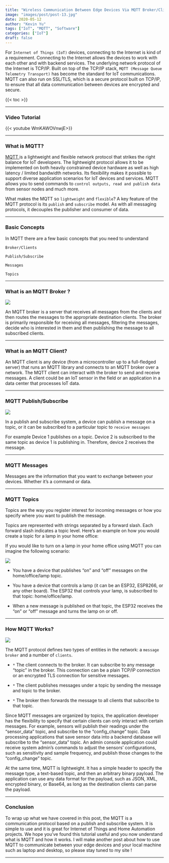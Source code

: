 ```yaml
---
title: "Wireless Communication Between Edge Devices Via MQTT Broker/Client"
image: "images/post/post-13.jpg"
date: 2020-05-12
author: "Kevin Yu"
tags: ["IoT", "MQTT", "Software"]
categories: ["IoT"]
draft: false
---
```


For `Internet of Things (IoT)` devices, connecting to the Internet is kind of a requirement. Connecting to the Internet allows the devices to work with each other and with backend services. The underlying network protocol of the Internet is TCP/IP. Built on top of the TCP/IP stack, `MQTT (Message Queue Telemetry Transport)` has become the standard for IoT communications. MQTT can also run on SSL/TLS, which is a secure protocol built on TCP/IP, to ensure that all data communication between devices are encrypted and secure.

{{< toc >}}

---

### Video Tutorial

{{< youtube WmKAWOVnwjE>}}

---

### What is MQTT?

[ MQTT ](https://mqtt.org/) is a lightweight and flexible network protocol that strikes the right balance for IoT developers. The lightweight protocol allows it to be implemented on both heavily constrained device hardware as well as high latency / limited bandwidth networks. Its flexibility makes it possible to support diverse application scenarios for IoT devices and services. MQTT allows you to send commands to `control outputs, read and publish data` from sensor nodes and much more.

What makes the MQTT so `lightweight` and `flexible`? A key feature of the MQTT protocol is its `publish` and `subscribe` model. As with all messaging protocols, it decouples the publisher and consumer of data.

---

### Basic Concepts

In MQTT there are a few basic concepts that you need to understand

`Broker/Clients`

`Publish/Subscribe`

`Messages`

`Topics`

---

### What is an MQTT Broker ?

![](https://objectstorage.ap-tokyo-1.oraclecloud.com/n/nrmjjlvckvsb/b/blog-content-20211009/o/post-13-mqtt_broker.png)

An MQTT broker is a server that receives all messages from the clients and then routes the messages to the appropriate destination clients. The broker is primarily responsible for receiving all messages, filtering the messages, decide who is interested in them and then publishing the message to all subscribed clients.

---

### What is an MQTT Client?

An MQTT client is any device (from a microcontroller up to a full-fledged server) that runs an MQTT library and connects to an MQTT broker over a network. The MQTT client can interact with the broker to send and receive messages. A client could be an IoT sensor in the field or an application in a data center that processes IoT data.

---

### MQTT Publish/Subscribe

![](https://objectstorage.ap-tokyo-1.oraclecloud.com/n/nrmjjlvckvsb/b/blog-content-20211009/o/post-13-publish-subscribe.webp)

In a publish and subscribe system, a device can publish a message on a topic, or it can be subscribed to a particular topic to `receive messages`

For example Device 1 publishes on a topic. Device 2 is subscribed to the same topic as device 1 is publishing in. Therefore, device 2 receives the message.

---

### MQTT Messages

Messages are the information that you want to exchange between your devices. Whether it’s a command or data.

---

### MQTT Topics

Topics are the way you register interest for incoming messages or how you specify where you want to publish the message.

Topics are represented with strings separated by a forward slash. Each forward slash indicates a topic level. Here’s an example on how you would create a topic for a lamp in your home office:

If you would like to turn on a lamp in your home office using MQTT you can imagine the following scenario:

![](https://objectstorage.ap-tokyo-1.oraclecloud.com/n/nrmjjlvckvsb/b/blog-content-20211009/o/post-13-publish-subscribe-example.webp)

- You have a device that publishes “on” and “off” messages on the home/office/lamp topic.

- You have a device that controls a lamp (it can be an ESP32, ESP8266, or any other board). The ESP32 that controls your lamp, is subscribed to that topic: home/office/lamp.

- When a new message is published on that topic, the ESP32 receives the “on” or “off” message and turns the lamp on or off.

---

### How MQTT Works?

![](https://objectstorage.ap-tokyo-1.oraclecloud.com/n/nrmjjlvckvsb/b/blog-content-20211009/o/post-13-image1.png)

The MQTT protocol defines two types of entities in the network: a `message broker` and a number of `clients`.

- `*` The client connects to the broker. It can subscribe to any message “topic” in the broker. This connection can be a plain TCP/IP connection or an encrypted TLS connection for sensitive messages.

- `*` The client publishes messages under a topic by sending the message and topic to the broker.

- `*` The broker then forwards the message to all clients that subscribe to that topic.

Since MQTT messages are organized by topics, the application developer has the flexibility to specify that certain clients can only interact with certain messages. For example, sensors will publish their readings under the “sensor_data” topic, and subscribe to the “config_change” topic. Data processing applications that save sensor data into a backend database will subscribe to the “sensor_data” topic. An admin console application could receive system admin’s commands to adjust the sensors’ configurations, such as sensitivity and sample frequency, and publish those changes to the “config_change” topic.

At the same time, MQTT is lightweight. It has a simple header to specify the message type, a text-based topic, and then an arbitrary binary payload. The application can use any data format for the payload, such as JSON, XML, encrypted binary, or Base64, as long as the destination clients can parse the payload.

---

### Conclusion

To wrap up what we have covered in this post, the MQTT is a communication protocol based on a publish and subscribe system. It is simple to use and it is great for Internet of Things and Home Automation projects. We hope you’ve found this tutorial useful and you now understand what is MQTT and how it works. I will make another post about how to use MQTT to communicate between your edge devices and your local machine such as laptop and desktop, so please stay tuned to my site !

---
